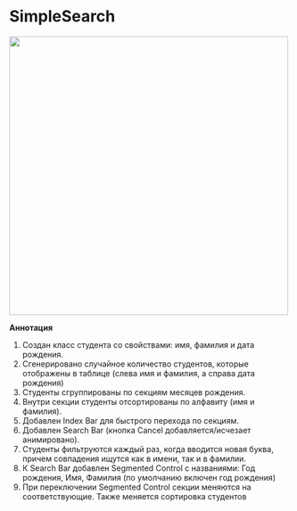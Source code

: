 # SimpleSearch

<img src="https://github.com/MayborodaPavel/SimpleSearch/blob/master/Representation/SimpleSearch.gif" width="500"/>


**Аннотация**

1. Создан класс студента со свойствами: имя, фамилия и дата рождения.
2. Сгенерировано случайное количество студентов, которые отображены в таблице (слева имя и фамилия, а справа дата рождения)
3. Студенты сгруппированы по секциям месяцев рождения.
4. Внутри секции студенты отсортированы по алфавиту (имя и фамилия).
5. Добавлен Index Bar для быстрого перехода по секциям.
6. Добавлен Search Bar (кнопка Cancel добавляется/исчезает анимировано).
7. Студенты фильтруются каждый раз, когда вводится новая буква, причем совпадения ищутся как в имени, так и в фамилии.
8. К Search Bar добавлен Segmented Control с названиями: Год рождения, Имя, Фамилия (по умолчанию включен год рождения)
9. При переключении Segmented Control секции меняются на соответствующие. Также меняется сортировка студентов
